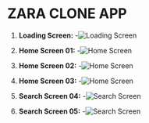 # ZARA CLONE APP

1. **Loading Screen:**
   -![Loading Screen](screenshots/sc001.jpeg)

2. **Home Screen 01:**
 -![Home Screen](screenshots/sc002.jpeg)

3. **Home Screen 02:**
  -![Home Screen ](screenshots/sc003.jpeg)

4. **Home Screen 03:**
  -![Home Screen ](screenshots/sc004.jpeg)

5. **Search Screen 04:**
   -![Search Screen ](screenshots/sc007.jpeg)

6. **Search Screen 05:**
   -![Search Screen ](screenshots/sc008.jpeg)
   
